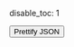 disable_toc: 1

<script src="../../scripts/editor.bundle.js"></script>
<script src="../../scripts/lottie_explain.js"></script>
<style>
.schema-type {
    color: #998;
    font-style: italic;
}
i.schema-type {
    margin-right: 5px;
    font-style: normal;
}
</style>

<div class="alpha_checkered" id="lottie_target" style="max-width:100%; width: 512px;"></div>

<button onclick="pretty()" class="btn btn-secondary">Prettify JSON</button>

<div class="code-frame" style="height: 80vh;" id="editor_parent" >

<div id="info_box">
    <div class="info_box_details"></div>
    <div class="info_box_lottie alpha_checkered"></div>
    <div class="btn-group btn-group-toggle info_box_buttons" style="display: none" data-toggle="buttons">
        <label class="btn btn-primary btn-sm" id="btn_center_lottie" title="Show items centered in the preview">
            <input type="radio" name="options" autocomplete="off"> Fit in View
        </label>
        <label class="btn btn-primary btn-sm" id="btn_reset_view" title="Show items as they appear on the file">
            <input type="radio" name="options" autocomplete="off"> Normal View
        </label>
    </div>
</div>

</div>

<script>
    function set_editor_json(data)
    {
        lottie_string_input(JSON.stringify(data, undefined, 4));
    }

    function update_player_from_editor()
    {
        var load_ok = true;
        var lottie;
        var json_data = editor.state.doc.toString();
        lint_errors = [];

        try {
            lottie = JSON.parse(json_data);
        } catch ( json_error ) {
            // Fall back to actual JS notation, which is more forgiving
            try {
                lottie = Function("return " + json_data)();
            } catch(e) {
                load_ok = false;
            }
        }

//         var datalist = document.getElementById("datalist_expression_paths");
//         datalist.innerHTML = "";
        if ( load_ok )
        {
            lottie_player.lottie = lottie;
            lottie_player.reload();
            /*if ( data["expression_path"].length )
            {
                try {
                    var expr_target = lottie;
                    var expr_path = data["expression_path"].split(".");
                    var last = expr_path.pop();
                    for ( var chunk of expr_path )
                        expr_target = expr_target[chunk];
                    expr_target[last] = data["expression"];
                } catch ( e ) {
                    if ( error.length )
                        error += "\n\n";
                    error += "Could not set the expression";
                }
            }
            gather_expressions(lottie, "", datalist);*/
            lint_errors = [];
            worker.postMessage({type: "update", lottie: lottie});
        }
    }

    function pretty()
    {
        set_editor_json(lottie_player.lottie);
    }

    function lottie_string_input(data)
    {
        editor.dispatch({
            changes: {from: 0, to: editor.state.doc.length, insert: data}
        });
    }

    function lottie_url_input(url)
    {
        fetch(url)
        .then(r => r.text())
        .then(lottie_string_input)
        .catch(console.warn);
    }

    function json_path_from_node(node, path)
    {
        while ( node.name != "JsonText" )
        {
            if ( node.name == "PropertyName" )
            {
                var prop = editor.state.sliceDoc(node.from + 1, node.to - 1);
                path.unshift(prop);
                node.parent();
                node.parent();
            }
            else if ( node.name == "Property" )
            {
                node.firstChild();
            }
            else
            {
                if ( node.node.parent.name == "Array" )
                {
                    var index = -1;
                    while ( node.prevSibling() )
                        index++;

                    path.unshift(Math.max(0, index));
                }
                node.parent();
            }
        }
    }

    function json_path_from_pos(pos)
    {
        var tree = CodeMirrorWrapper.ensureSyntaxTree(editor.state);
        var cur = tree.cursorAt(pos);
        var path = [];
        var starting_token = cur.node;
        json_path_from_node(cur, path);
        return [path, starting_token];
    }

    function on_show_explanation(ev)
    {
        ev.preventDefault();
        if ( !validation_result )
            return;
        let pos = editor.posAtCoords({x: ev.clientX, y: ev.clientY});
        let [path, token] = json_path_from_pos(pos);
        let match = descend_validation_path(validation_result, path);

        while ( match.length && !match[0].description && !match[0].title )
            match.shift();

        if ( !match.length )
            return;

        let box = new InfoBoxContents(null, schema);
        let bbox = editor_parent.getBoundingClientRect();

        if ( token.name == "PropertyName" && match[0].key && match.length > 1 )
        {
            box.property(match[1], match[0]);
        }
        else if ( match[0].const )
        {
            var value_token = token.node.cursor();
            if ( value_token.name == "Property" )
                value_token.lastChild();
            box.enum_value(match[0], editor.state.sliceDoc(value_token.from, value_token.to));
        }
        else
        {
            get_validation_links(match[0], schema); // updates title
            box.result_info_box(match[0], descend_lottie_path(lottie_player.lottie, path), lottie_player.lottie, false);
        }

        let x = ev.clientX - bbox.left + editor_parent.scrollLeft;
        let y = ev.clientY - bbox.top - 10 + editor_parent.scrollTop;
        info_box.show_with_contents(null, box.element, box, x, y);
    }

    function on_worker_message(ev)
    {
        switch ( ev.data.type )
        {
            case "error":
                console.error(ev.data.message);
                break;
            case "schema_loaded":
                schema = Object.assign(new SchemaData(), ev.data.schema);
                schema.root = null; // not needed
                if ( lottie_player.lottie )
                    worker.postMessage({type: "update", lottie: lottie_player.lottie});
                break;
            case "result":
                validation_result = ev.data.result;
                decorations_applied = false;
                break;
            default:
                console.log(ev.data);
                break;
        }
    }

    class TreeResultVisitor
    {
        visit(node, result, path = [])
        {
            if ( !node || !result )
                return false;

            if ( node.name == "JsonText" )
            {
                this.visit(node.firstChild, result, path);
                return false;
            }

            if ( node.name == "Object" )
            {
                this.on_object(node, result, path);

                for ( let prop_node of node.getChildren("Property") )
                {
                    let name_node = prop_node.getChild("PropertyName");
                    if ( !name_node )
                        continue;

                    let name = editor.state.sliceDoc(name_node.from + 1, name_node.to - 1);
                    if ( name in result.children )
                    {
                        let prop_result = result.children[name];
                        this.on_property(name_node, prop_node, prop_result, path);
                        this.visit(prop_node.lastChild, prop_result, path.concat([name]));
                    }
                    else
                    {
                        this.on_unknown_property(name_node, prop_node, path.concat([name]));
                    }
                }

                return true;
            }
            else if ( node.name == "Array" && node.firstChild )
            {
                this.on_array(node, result, path);
                var index = 0;
                var cur = node.firstChild.cursor();
                // first child is [
                while ( cur.nextSibling() )
                {
                    if ( !(index in result.children) )
                        break;

                    if ( this.visit(cur.node, result.children[index], path.concat([index])) )
                        index += 1;
                }
                return true;
            }
            else if (
                node.name == "True" || node.name == "False" ||
                node.name == "Null" || node.name == "Number" ||
                node.name == "String"
            )
            {
                this.on_value(node, result, path);
                return true;
            }

            return false;
        }

        on_object(node, result, path) {}
        on_property(name_node, prop_node, prop_result, path) {}
        on_unknown_property(name_node, prop_node, path) {}
        on_value(node, result, path) {}
        on_array(node, result, path)
        {
            this.on_object(node, result, path);
        }
    }

    class LintErrorVisitor extends TreeResultVisitor
    {
        constructor()
        {
            super();
            this.lint_errors = [];
        }

        lint_error(node, severity, message)
        {
            let error = {
                from: node.from,
                to: node.to,
                severity: severity,
                message: message,
            };
            if ( message.indexOf("<") != -1 )
            {
                error.renderMessage = function() {
                    let span = document.createElement("span");
                    span.innerHTML = message;
                    return span;
                };
            }
            this.lint_errors.push(error);
        }

        add_lint_errors(node, result, path)
        {
            if ( !node || !result )
                return;

            for ( let issue of new Set(result.issues) )
                this.lint_error(node, "error", issue);

            for ( let issue of new Set(result.warnings) )
                this.lint_error(node, "warning", issue);
        }

        on_object(node, result, path)
        {
            this.add_lint_errors(node.firstChild, result);
            this.add_lint_errors(node.lastChild, result);
        }

        on_property(name_node, prop_node, prop_result, path)
        {
            this.add_lint_errors(name_node, prop_result.key);
        }

        on_unknown_property(name_node, prop_node, path)
        {
            this.lint_errors.push({
                from: name_node.from,
                to: name_node.to,
                severity: "warning",
                message: "Unknown Property"
            });
        }

        on_value(node, result, path)
        {
            this.add_lint_errors(node, result);
        }
    }

    function add_syntax_error(node)
    {
        if ( node.type.isError )
            lint_errors.push({
                from: node.from == node.to && node.from > 0 ? node.from -1 : node.from,
                to: node.to,
                severity: "error",
                message: "Invalid JSON"
            });
        return true;
    }

    function gather_lint_errors()
    {
        lint_errors = [];
        let tree = CodeMirrorWrapper.ensureSyntaxTree(editor.state);
        if ( validation_result )
        {
            let visitor = new LintErrorVisitor();
            visitor.visit(tree.topNode, validation_result);
            lint_errors = visitor.lint_errors;
        }

        tree.topNode.cursor().iterate(add_syntax_error);

        return lint_errors;
    }

    function inspect_tree(node)
    {
        let children = [];
        let name = node.name;

        if ( node.firstChild() )
        {
            while ( true )
            {
                children.push(inspect_tree(node));
                if ( !node.nextSibling() )
                    break;
            }
            node.parent()
        }

        return { [name]: children };
    }

    function autocomplete_cmp(a, b)
    {
        if ( a.boost != b.boost )
        {
            if ( a.boost < b.boost )
                return 1;

            if ( a.boost > b.boost )
                return -1;
        }

        if ( a.label < b.label )
            return -1;

        if ( a.label > b.label )
            return 1;

        return 0;
    }

    function autocomplete(context)
    {
        if ( !validation_result )
            return null;

        let tree = CodeMirrorWrapper.ensureSyntaxTree(context.state);
        let cur = tree.cursorAt(context.pos);
        let from = context.pos;
        let to = context.pos;
        let in_prop = false;
        let prop_prefix = "";

        if ( cur.name == "Property" )
        {
            cur.firstChild();
            if ( cur.nextSibling() )
            {
                if ( !cur.type.isError )
                    return null;
                cur.prevSibling();
            }
        }

        if ( cur.name == "PropertyName" )
        {
            from = cur.from;
            to = cur.to;
            cur.parent()
            cur.parent();
            prop_prefix = context.state.sliceDoc(from + 1, to);
            if ( prop_prefix.endsWith("\"") )
                prop_prefix = prop_prefix.substr(0, prop_prefix.length - 1);

            in_prop = true;
        }
        else if ( !context.explicit )
        {
            return null;
        }

        if ( cur.name != "Object" )
            return null;

        let before = context.state.sliceDoc(0, context.pos);
        if ( !in_prop )
        {
            let obj_token = before.search(/[{,][^:{},]*$/);
            if ( obj_token == -1 )
                return null;

            let unmatched_quote = before.substr(obj_token).indexOf('"');
            if ( unmatched_quote != -1 )
            {
                from = unmatched_quote + obj_token;
                prop_prefix = before.substr(from+1);
            }
        }
        else if ( before.search(/:[^,]*$/) != -1 )
        {
            return null;
        }

        let path = [];
        json_path_from_node(cur.node.cursor(), path);

        let object_data = descend_validation_path(validation_result, path);
        if ( !object_data.length )
            return null;

        let all_props = Object.keys(object_data[0].all_properties);
        if ( !all_props.length )
            return null;

        let keys_already_present = new Set();
        cur.firstChild();
        while ( cur.nextSibling() )
        {
            if ( cur.name == "Property" )
            {
                cur.firstChild();
                keys_already_present.add(context.state.sliceDoc(cur.from + 1, cur.to - 1));
                cur.parent();
            }
        }

        let matching_props = [];

        for ( let prop of all_props )
        {
            let boost = prop_prefix && prop.startsWith(prop_prefix) ? 1 : 0;
            if ( !keys_already_present.has(prop) || boost )
                matching_props.push({
                    label: prop,
                    apply: '"' + prop + '"' + (in_prop ? "" : ": "),
                    boost: boost,
                    type: "variable",
                    detail: object_data[0].all_properties[prop].title,
                    info: object_data[0].all_properties[prop].description,
                });
        }

        if ( !matching_props.length )
            return null;

        matching_props.sort(autocomplete_cmp);

        return {
            from: from,
            to: to,
            filter: false,
            options: matching_props
        };
    }

    class SchemaTypeWidget extends CodeMirrorWrapper.WidgetType
    {
        constructor(path, result)
        {
            super();
            this.result = result;
            this.path = path;
            this.path_str = path.join(".");
        }

        eq(other)
        {
            return this.path_str == other.path_str;
        }

        toDOM()
        {
            let span = document.createElement("span");
            span.classList.add("schema-type");
            span.classList.add("info_box_trigger");
            span.lottie_data = this;

            let icon_class = schema_icons[this.result.def] ?? "fas fa-info-circle";
            let icon = document.createElement("i");
            icon.setAttribute("class", icon_class);
            icon.classList.add("schema-type");
            icon.lottie_data = this;
            span.appendChild(icon);

            span.appendChild(document.createTextNode(this.result.title));

            return span;
        }

        ignoreEvent() { return false; }
    }

    class DecorationVisitor extends TreeResultVisitor
    {
        constructor()
        {
            super();
            this.decorations = [];
        }

        on_object(node, result, path)
        {
            if ( !result.description )
                return;

            let deco = CodeMirrorWrapper.Decoration.widget({
                widget: new SchemaTypeWidget(path, result),
                side: 1
            });
            this.decorations.push(deco.range(node.firstChild.to));
        }
    }

    const deco_plugin = CodeMirrorWrapper.ViewPlugin.fromClass(class
    {
        constructor(view)
        {
            this.decorations = this.view_decorations(view);
        }

        update(update)
        {
            if ( !decorations_applied )
                this.decorations = this.view_decorations(update.view);
        }

        view_decorations(view)
        {
            decorations_applied = true;
            let tree = CodeMirrorWrapper.ensureSyntaxTree(view.state);
            let visitor = new DecorationVisitor();
            visitor.visit(tree.topNode, validation_result);
            visitor.decorations.sort((a, b) => {
                if ( a.from < b.from )
                    return -1;
                if ( a.from > b.from )
                    return 1;
                return 0;
            });
            return CodeMirrorWrapper.Decoration.set(visitor.decorations);
        }
    }, {
        decorations: v => v.decorations,

        eventHandlers: {
            click: (ev, view) => {
                let target = ev.target;
                if ( !target.classList.contains("info_box_trigger") )
                {
                    if ( target.tagName == "I" && target.parentNode.classList.contains("info_box_trigger") )
                        target = target.parentNode;
                    else
                        return;
                }
                let path = target.lottie_data.path;
                let result = target.lottie_data.result;

                let box = new InfoBoxContents(null, schema);
                get_validation_links(result, schema); // updates title
                box.result_info_box(result, descend_lottie_path(lottie_player.lottie, path), lottie_player.lottie, false);
                let bbox = editor_parent.getBoundingClientRect();
                let x = target.offsetLeft + target.offsetWidth;
                let y = target.offsetTop;
                info_box.show_with_contents(null, box.element, box, x, y);
            }
        }
    });

    let validation_result = null;
    let decorations_applied = false;
    let schema = null;

    let editor_parent = document.getElementById("editor_parent");
    editor_parent.addEventListener("contextmenu", on_show_explanation);
    let editor = new CodeMirrorWrapper.EditorView({
        state: CodeMirrorWrapper.EditorState.create({
            extensions: [
                ...CodeMirrorWrapper.default_extensions,
                CodeMirrorWrapper.json(),
                CodeMirrorWrapper.on_change(update_player_from_editor),
                CodeMirrorWrapper.linter(gather_lint_errors),
                CodeMirrorWrapper.autocompletion({override: [autocomplete]}),
                deco_plugin,
            ]
        }),
        parent: editor_parent
    });

    let info_box = new InfoBox(document.getElementById("info_box"));
    document.body.addEventListener("click", e => {
        if (
            !e.target.classList.contains("schema-type") &&
            !e.target.classList.contains("info_box_trigger") &&
            !info_box.element.contains(e.target)
        )
            info_box.hide()
    });

    const worker = new Worker("../../scripts/explain_worker.js");
    worker.onmessage = on_worker_message;

    var lottie_player = new LottiePlayer("lottie_target", undefined);

    var lint_errors = [];

    var data = playground_get_data();
    if ( data )
    {
        if ( data[0] == "{" )
            lottie_string_input(data);
        else
            lottie_url_input(data);
    }
    else
    {
        set_editor_json(/*{
            "v": "5.5.2",
            "fr": 60,
            "ip": 0,
            "op": 60,
            "w": 512,
            "h": 512,
            "ddd": 0,
            "assets": [],
            "fonts": {
                "list": []
            },
            "markers": [],
            "layers": []
        }*/
        {
"v": "5.5.7",
"ip": 0,
"op": 180,
"nm": "Animation",
"mn": "{8f1618e3-6f83-4531-8f65-07dd4b68ee2e}",
"fr": 60,
"w": 512,
"h": 512,
"assets": [
],
"layers": [
    {
        "ddd": 0,
        "ty": 4,
        "ind": 0,
        "st": 0,
        "ip": 0,
        "op": 180,
        "nm": "Layer",
        "mn": "{85f37d8b-1792-4a4f-82d2-1b3b6d829c07}",
        "ks": {
            "a": {
                "a": 0,
                "k": [
                    256,
                    256
                ]
            },
            "p": {
                "a": 0,
                "k": [
                    256,
                    256
                ]
            },
            "s": {
                "a": 0,
                "k": [
                    100,
                    100
                ]
            },
            "r": {
                "a": 0,
                "k": 0
            },
            "o": {
                "a": 0,
                "k": 100
            }
        },
        "shapes": [
            {
                "ty": "gr",
                "nm": "Group",
                "it": [
                    {
                        "ty": "rc",
                        "nm": "Rectangle",
                        "p": {
                            "a": 0,
                            "k": [
                                256,
                                256
                            ]
                        },
                        "s": {
                            "a": 0,
                            "k": [
                                256,
                                256
                            ]
                        },
                        "r": {
                            "a": 0,
                            "k": 0
                        }
                    },
                    {
                        "ty": "st",
                        "nm": "Stroke",
                        "mn": "{0930ce27-c8f9-4371-b0cf-111a859abfaf}",
                        "o": {
                            "a": 0,
                            "k": 100
                        },
                        "c": {
                            "a": 0,
                            "k": [
                                1,
                                0.9803921568627451,
                                0.2823529411764706
                            ]
                        },
                        "lc": 2,
                        "lj": 2,
                        "ml": 0,
                        "w": {
                            "a": 0,
                            "k": 30
                        }
                    },
                    {
                        "ty": "tr",
                        "a": {
                            "a": 0,
                            "k": [
                                249.3134328358209,
                                254.47164179104476
                            ]
                        },
                        "p": {
                            "a": 0,
                            "k": [
                                249.3134328358209,
                                254.47164179104476
                            ]
                        },
                        "s": {
                            "a": 0,
                            "k": [
                                100,
                                100
                            ]
                        },
                        "r": {
                            "a": 0,
                            "k": 0
                        },
                        "o": {
                            "a": 0,
                            "k": 100
                        }
                    }
                ]
            }
        ]
    }
],
"meta": {
    "g": "Glaxnimate 0.4.6-26-g7b05e75c"
}
}


        );
    }
</script>


<!--


<details>
    <summary>Expression Editor</summary>
    <div class="form-group">
        <label for="expression_path">Expression JSON Path</label>
        <input
            type="text"
            data-lottie-input="editor"
            name="expression_path"
            id="expression_path"
            list="datalist_expression_paths"
            class="form-control"
            oninput="select_expression(this.value)"
            autocomplete="off"
        />
        <datalist id="datalist_expression_paths"></datalist>
    </div>
    <div class="highlighted-input" style="height: 15em;">
        <textarea
            autocomplete="off"
            class="code-input"
            data-lang="js"
            data-lottie-input="editor"
            name="expression"
            oninput="syntax_edit_update(this, this.value); syntax_edit_scroll(this); "
            onkeydown="syntax_edit_tab(this, event);"
            onscroll="syntax_edit_scroll(this);"
            spellcheck="false"
            id="editor_expression_input"
        ></textarea>
        <pre aria-hidden="true"><code class="language-js hljs"></code></pre>
    </div>
    <button onclick="lottie_player.reload();" class="btn btn-secondary">Set Expression</button>
</details>

<div class="highlighted-input" style="height: 80vh;">
<textarea autocomplete="off" class="code-input" data-lang="js" data-lottie-input="editor"
name="json" oninput="syntax_edit_update(this, this.value); syntax_edit_scroll(this); lottie_player.reload();"
onkeydown="syntax_edit_tab(this, event);" onscroll="syntax_edit_scroll(this);"
rows="3" spellcheck="false" id="editor_input">
</textarea>
<pre aria-hidden="true"><code class="language-js hljs"></code></pre>
</div>

<script>

function gather_expressions(object, path, datalist)
{
    for ( var [k, v] of Object.entries(object) )
    {
        if ( typeof v == "object" )
            gather_expressions(v, path + k + ".", datalist);
        else if ( k == "x" && typeof v == "string" )
            datalist.appendChild(document.createElement("option")).setAttribute("value", path + "x");
    }
}

function select_expression(path)
{
    try {
        var expr_target = lottie_player.lottie;
        var expr_path = path.split(".");
        for ( var chunk of expr_path )
            expr_target = expr_target[chunk];

        if ( typeof expr_target == "string" )
        {
            var textarea = document.getElementById("editor_expression_input");
            textarea.value = expr_target;
            syntax_edit_update(textarea, expr_target);
        }
    } catch ( e ) {
        console.log(e);
    }
}


var textarea = document.getElementById("editor_input");

var lottie_player = new PlaygroundPlayer(
    "editor",
    "lottie_target",
    undefined,
    function(json, data) {
        if ( this.lottie === undefined )
        {
            this.lottie = {
                "v": "5.5.2",
                "fr": 60,
                "ip": 0,
                "op": 60,
                "w": 512,
                "h": 512,
                "ddd": 0,
                "assets": [],
                "fonts": {
                    "list": []
                },
                "markers": [],
                "layers": []
            };
            textarea.value = JSON.stringify(this.lottie, undefined, 4);
            syntax_edit_update(textarea, textarea.value);
        }
        else
        {
            var error = "";
            this.load_ok = true;
            try {
                this.lottie = JSON.parse(data["json"]);
            } catch ( json_error ) {
                var message = json_error.message.replace("JSON.parse: ", "");
                try {
                    this.lottie = Function("return " + data["json"])();
                    error = "Warning: Invalid JSON, using permissive mode\n" + message;
                } catch(e) {
                    error = "Error: Could not load JSON\n" + message;
                    this.load_ok = false;
                }
            }

            var datalist = document.getElementById("datalist_expression_paths");
            datalist.innerHTML = "";
            if ( this.load_ok )
            {
                if ( data["expression_path"].length )
                {
                    try {
                        var expr_target = this.lottie;
                        var expr_path = data["expression_path"].split(".");
                        var last = expr_path.pop();
                        for ( var chunk of expr_path )
                            expr_target = expr_target[chunk];
                        expr_target[last] = data["expression"];
                    } catch ( e ) {
                        if ( error.length )
                            error += "\n\n";
                        error += "Could not set the expression";
                    }
                }
                gather_expressions(this.lottie, "", datalist);
            }

            document.getElementById("json_error").innerText = error;
        }

        worker.postMessage({type: "update", lottie: this.lottie});
    }
);
</script>
-->
